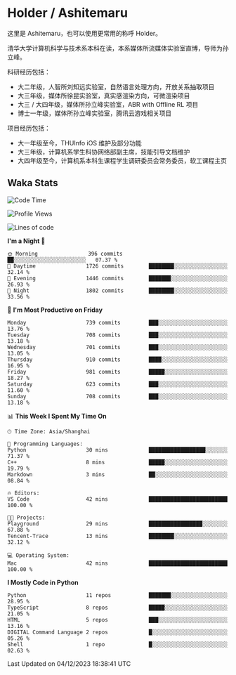# Holder / Ashitemaru

这里是 Ashitemaru，也可以使用更常用的称呼 Holder。

清华大学计算机科学与技术系本科在读，本系媒体所流媒体实验室直博，导师为孙立峰。

科研经历包括：

- 大二年级，人智所刘知远实验室，自然语言处理方向，开放关系抽取项目
- 大三年级，媒体所徐昆实验室，真实感渲染方向，可微渲染项目
- 大三 / 大四年级，媒体所孙立峰实验室，ABR with Offline RL 项目
- 博士一年级，媒体所孙立峰实验室，腾讯云游戏相关项目

项目经历包括：

- 大一年级至今，THUInfo iOS 维护及部分功能
- 大三年级，计算机系学生科协网络部副主席，技能引导文档维护
- 大四年级至今，计算机系本科生课程学生调研委员会常务委员，软工课程主页

## Waka Stats

<!--START_SECTION:waka-->
![Code Time](http://img.shields.io/badge/Code%20Time-1%2C020%20hrs%2026%20mins-blue)

![Profile Views](http://img.shields.io/badge/Profile%20Views-11-blue)

![Lines of code](https://img.shields.io/badge/From%20Hello%20World%20I%27ve%20Written-3.5%20million%20lines%20of%20code-blue)

**I'm a Night 🦉** 

```text
🌞 Morning                396 commits         ██░░░░░░░░░░░░░░░░░░░░░░░   07.37 % 
🌆 Daytime                1726 commits        ████████░░░░░░░░░░░░░░░░░   32.14 % 
🌃 Evening                1446 commits        ███████░░░░░░░░░░░░░░░░░░   26.93 % 
🌙 Night                  1802 commits        ████████░░░░░░░░░░░░░░░░░   33.56 % 
```
📅 **I'm Most Productive on Friday** 

```text
Monday                   739 commits         ███░░░░░░░░░░░░░░░░░░░░░░   13.76 % 
Tuesday                  708 commits         ███░░░░░░░░░░░░░░░░░░░░░░   13.18 % 
Wednesday                701 commits         ███░░░░░░░░░░░░░░░░░░░░░░   13.05 % 
Thursday                 910 commits         ████░░░░░░░░░░░░░░░░░░░░░   16.95 % 
Friday                   981 commits         █████░░░░░░░░░░░░░░░░░░░░   18.27 % 
Saturday                 623 commits         ███░░░░░░░░░░░░░░░░░░░░░░   11.60 % 
Sunday                   708 commits         ███░░░░░░░░░░░░░░░░░░░░░░   13.18 % 
```


📊 **This Week I Spent My Time On** 

```text
🕑︎ Time Zone: Asia/Shanghai

💬 Programming Languages: 
Python                   30 mins             ██████████████████░░░░░░░   71.37 % 
C++                      8 mins              █████░░░░░░░░░░░░░░░░░░░░   19.79 % 
Markdown                 3 mins              ██░░░░░░░░░░░░░░░░░░░░░░░   08.84 % 

🔥 Editors: 
VS Code                  42 mins             █████████████████████████   100.00 % 

🐱‍💻 Projects: 
Playground               29 mins             █████████████████░░░░░░░░   67.88 % 
Tencent-Trace            13 mins             ████████░░░░░░░░░░░░░░░░░   32.12 % 

💻 Operating System: 
Mac                      42 mins             █████████████████████████   100.00 % 
```

**I Mostly Code in Python** 

```text
Python                   11 repos            ███████░░░░░░░░░░░░░░░░░░   28.95 % 
TypeScript               8 repos             █████░░░░░░░░░░░░░░░░░░░░   21.05 % 
HTML                     5 repos             ███░░░░░░░░░░░░░░░░░░░░░░   13.16 % 
DIGITAL Command Language 2 repos             █░░░░░░░░░░░░░░░░░░░░░░░░   05.26 % 
Shell                    1 repo              █░░░░░░░░░░░░░░░░░░░░░░░░   02.63 % 
```




 Last Updated on 04/12/2023 18:38:41 UTC
<!--END_SECTION:waka-->

<!--
**Ashitemaru/Ashitemaru** is a ✨ _special_ ✨ repository because its `README.md` (this file) appears on your GitHub profile.

Here are some ideas to get you started:

- 🔭 I’m currently working on ...
- 🌱 I’m currently learning ...
- 👯 I’m looking to collaborate on ...
- 🤔 I’m looking for help with ...
- 💬 Ask me about ...
- 📫 How to reach me: ...
- 😄 Pronouns: ...
- ⚡ Fun fact: ...
-->
